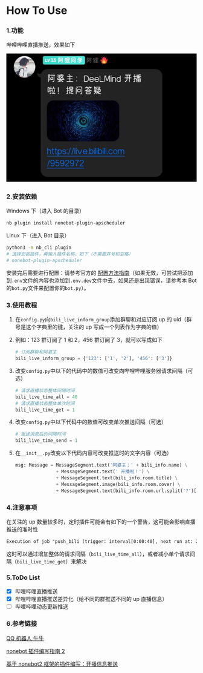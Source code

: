 # How To Use

### 1.功能

哔哩哔哩直播推送，效果如下

![bili_live](../../../img/bili_live.jpg)


### 2.安装依赖

Windows 下（进入 Bot 的目录）

```bash
nb plugin install nonebot-plugin-apscheduler
```

Linux 下（进入 Bot 目录）

```bash
python3 -m nb_cli plugin
# 选择安装插件，再输入插件名称，如下（不需要井号和空格）
# nonebot-plugin-apscheduler
```

安装完后需要进行配置：请参考官方的 [配置方法指南](https://v2.nonebot.dev/docs/advanced/scheduler)（如果无效，可尝试把添加到`.env`文件的内容也添加到`.env.dev`文件中去，如果还是出现错误，请参考本 Bot 的`bot.py`文件来配置你的`bot.py`）。

### 3.使用教程

1. 在`config.py`向`bili_live_inform_group`添加群聊和对应订阅 up 的 uid（群号是这个字典里的键，关注的 up 写成一个列表作为字典的值）

2. 例如：123 群订阅了 1 和 2，456 群订阅了 3，就可以写成如下

   ```python
   # 订阅群聊和阿婆主
   bili_live_inform_group = {'123': ['1', '2'], '456': ['3']}
   ```

3. 改变`config.py`中以下的代码中的数值可改变向哔哩哔哩服务器请求间隔（可选）

   ```python
   # 请求直播状态整体间隔时间
   bili_live_time_all = 40
   # 请求直播状态整体单次时间
   bili_live_time_get = 1
   ```

4. 改变`config.py`中以下代码中的数值可改变单次推送间隔（可选）

   ```python
   # 发送消息后的间隔时间
   bili_live_time_send = 1
   ```

5. 在`__init__.py`改变以下代码内容可改变推送时的文字内容（可选）

   ```python
   msg: Message = MessageSegment.text('阿婆主：' + bili_info.name) \
                  + MessageSegment.text(' 开播啦！') \
                  + MessageSegment.text(bili_info.room.title) \
                  + MessageSegment.image(bili_info.room.cover) \
                  + MessageSegment.text(bili_info.room.url.split('?')[0])
   ```

### 4.注意事项

在关注的 up 数量较多时，定时插件可能会有如下的一个警告，这可能会影响直播推送的准时性

```txt
Execution of job "push_bili (trigger: interval[0:00:40], next run at: 2022-05-03 11:08:31 CST)" skipped: maximum number of running instances reached (1)
```

这时可以通过增加整体的请求间隔（`bili_live_time_all`），或者减小单个请求间隔（`bili_live_time_get`）来解决

### 5.ToDo List

- [x] 哔哩哔哩直播推送
- [x] 哔哩哔哩直播推送差异化（给不同的群推送不同的 up 直播信息）
- [ ] 哔哩哔哩动态更新推送

### 6.参考链接

[QQ 机器人 牛牛](https://github.com/InvoluteHell/Pallas-Bot)

[nonebot 插件编写指南 2](https://blog.csdn.net/a1255652/article/details/118740313)

[基于 nonebot2 框架的插件编写：开播信息推送](https://kusarinoshojo.space/2022/01/18/nonebot2-python-api/)